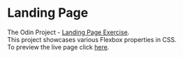 # Landing Page
The Odin Project - <a href="https://www.theodinproject.com/lessons/foundations-landing-page" target="_blank">Landing Page Exercise</a>.
<br/>
This project showcases various Flexbox properties in CSS.
<br/>
To preview the live page click <a href="https://e-bold.github.io/landing-page/ " target="_blank">here</a>.

